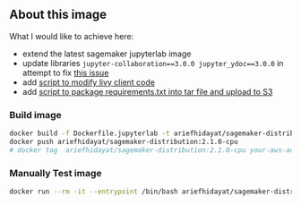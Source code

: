 ## About this image
What I would like to achieve here:
* extend the latest sagemaker jupyterlab image
* update libraries `jupyter-collaboration==3.0.0 jupyter_ydoc==3.0.0` in attempt to fix [this issue](https://github.com/jupyterlab/jupyter-collaboration/issues/351#issuecomment-2378986168) 
* add [script to modify livy client code](./hack-livyclient.sh)
* add [script to package requirements.txt into tar file and upload to S3](./tar-pip.sh)


### Build image

```bash
docker build -f Dockerfile.jupyterlab -t ariefhidayat/sagemaker-distribution:2.1.0-cpu .
docker push ariefhidayat/sagemaker-distribution:2.1.0-cpu
# docker tag  ariefhidayat/sagemaker-distribution:2.1.0-cpu your-aws-account-id.dkr.ecr.ap-southeast-3.amazonaws.com/sagemaker/sagemaker-distribution:2.1.0-cpu
```

### Manually Test image
```bash
docker run --rm -it --entrypoint /bin/bash ariefhidayat/sagemaker-distribution:2.1.0-cpu
```